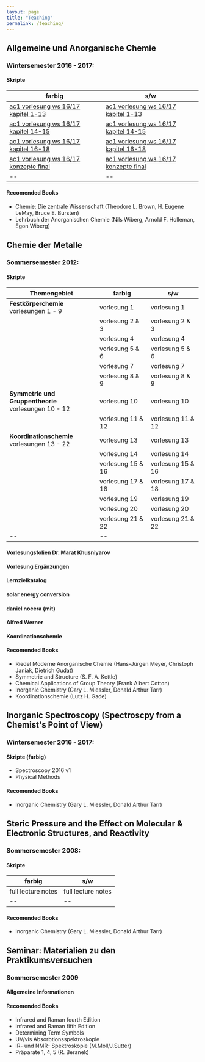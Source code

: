 ```yaml
---
layout: page
title: "Teaching"
permalink: /teaching/
---
```



## Allgemeine und Anorganische Chemie

### Wintersemester 2016 - 2017: 

#### Skripte

| farbig | s/w |
|-----------------|-------------|
| [ac1 vorlesung ws 16/17 kapitel 1-13](https://faubox.rrze.uni-erlangen.de/dl/fiHWuiUBano5t7TXLvcEzPiS/AC1_1617__Chemie_Teil3_13_2_1_bunt.pdf?inline) | [ac1 vorlesung ws 16/17 kapitel 1-13](https://faubox.rrze.uni-erlangen.de/dl/fiUfMtqxBSebxPNJE2omPF3k/AC1_1617__Chemie_Teil3_13_2_1_schwarzweiss.pdf?inline) |
| [ac1 vorlesung ws 16/17 kapitel 14-15](https://faubox.rrze.uni-erlangen.de/dl/fiKHMgUnrXX28Dap4jBncnvU/AC1_1617__Chemie_Teil2_15_14_bunt.pdf?inline) | [ac1 vorlesung ws 16/17 kapitel 14-15](https://faubox.rrze.uni-erlangen.de/dl/fiHWuiUBano5t7TXLvcEzPiS/AC1_1617__Chemie_Teil3_13_2_1_bunt.pdf?inline) |
| [ac1 vorlesung ws 16/17 kapitel 16-18](https://faubox.rrze.uni-erlangen.de/dl/fiY7ry6DpV1yZWmBF6pTMWow/AC1_1617__Chemie_Teil1_18_17_16_v1_bunt.pdf?inline) | [ac1 vorlesung ws 16/17 kapitel 16-18](https://faubox.rrze.uni-erlangen.de/dl/fi7o4bEqSRtU9jAX5eRebE9Z/AC1_1617_Chemie_Teil1_18_17_16_v1_schwarzweiss.pdf?inline) |
| [ac1 vorlesung ws 16/17 konzepte final](https://faubox.rrze.uni-erlangen.de/dl/fiGPzDjjiKMXKEnRWXNCoo4Y/AC1_1617_Konzepte_v1_bunt.pdf?inline) | [ac1 vorlesung ws 16/17 konzepte final](https://faubox.rrze.uni-erlangen.de/dl/fi6rp9NBRtik8JGDQPgh7KuN/AC1_1617__Konzepte_final_schwarzweiss.pdf?inline) |
|--|--|


#### Recomended Books

- Chemie: Die zentrale Wissenschaft (Theodore L. Brown,‎ H. Eugene LeMay,‎ Bruce E. Bursten)
- Lehrbuch der Anorganischen Chemie (Nils Wiberg, Arnold F. Holleman,‎ Egon Wiberg)


## Chemie der Metalle

### Sommersemester 2012: 

#### Skripte

| Themengebiet| farbig | s/w |
|-------------|--------|-----|
|**Festkörperchemie** <br> vorlesungen 1 - 9 | vorlesung 1| vorlesung 1 |
| | vorlesung 2 & 3 | vorlesung 2 & 3|
| | vorlesung 4 | vorlesung 4 |
| | vorlesung 5 & 6 | vorlesung 5 & 6 |
| | vorlesung 7 | vorlesung 7 |
| | vorlesung 8 & 9 | vorlesung 8 & 9 |
|**Symmetrie und Gruppentheorie** <br> vorlesungen 10 - 12 | vorlesung 10| vorlesung 10 |
| | vorlesung 11 & 12 | vorlesung 11 & 12 |
|**Koordinationschemie** <br> vorlesungen 13 - 22| vorlesung 13| vorlesung 13 |
| | vorlesung 14 | vorlesung 14 |
| | vorlesung 15 & 16 | vorlesung 15 & 16 |
| | vorlesung 17 & 18 | vorlesung 17 & 18 |
| | vorlesung 19 | vorlesung 19 |
| | vorlesung 20 | vorlesung 20 |
| | vorlesung 21 & 22 | vorlesung 21 & 22 |
|--|--|


#### Vorlesungsfolien Dr. Marat Khusniyarov

#### Vorlesung Ergänzungen

#### Lernzielkatalog

#### solar energy conversion

#### daniel nocera (mit)
	
#### Alfred Werner

#### Koordinationschemie

#### Recomended Books

- Riedel Moderne Anorganische Chemie (Hans-Jürgen Meyer,‎ Christoph Janiak,‎ Dietrich Gudat)
- Symmetrie and Structure (S. F. A. Kettle)
- Chemical Applications of Group Theory (Frank Albert Cotton)
- Inorganic Chemistry (Gary L. Miessler, Donald Arthur Tarr)
- Koordinationschemie (Lutz H. Gade)

## Inorganic Spectroscopy (Spectroscpy from a Chemist's Point of View)

### Wintersemester 2016 - 2017: 

#### Skripte (farbig)

- Spectroscopy 2016 v1
- Physical Methods

#### Recomended Books

- Inorganic Chemistry (Gary L. Miessler, Donald Arthur Tarr)


##  Steric Pressure and the Effect on Molecular & Electronic Structures, and Reactivity

### Sommersemester 2008: 

#### Skripte 

| farbig | s/w |
|-----------------|-------------|
| full lecture notes | full lecture notes |
|--|--|

#### Recomended Books

- Inorganic Chemistry (Gary L. Miessler, Donald Arthur Tarr)

## Seminar: Materialien zu den Praktikumsversuchen

### Sommersemester 2009

#### Allgemeine Informationen

#### Recomended Books
- Infrared and Raman fourth Edition
- Infrared and Raman fifth Edition
- Determining Term Symbols
- UV/vis Absorbtionsspektroskopie
- IR- und NMR- Spektroskopie (M.Moll/J.Sutter)
- Präparate 1, 4, 5 (R. Beranek)



